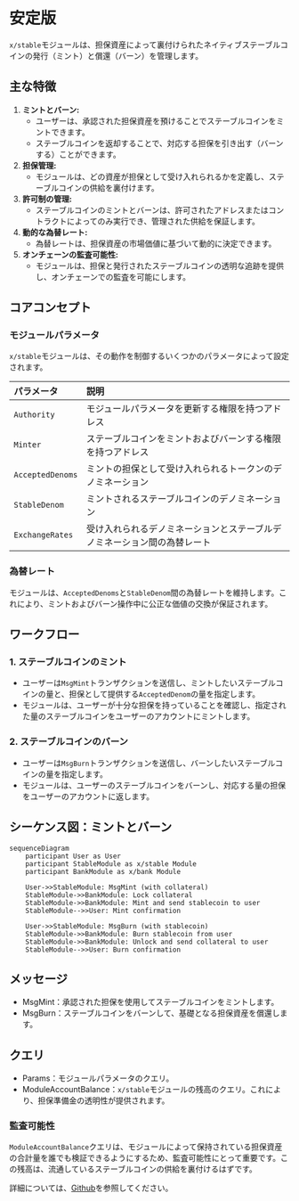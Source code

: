 # 安定版

`x/stable`モジュールは、担保資産によって裏付けられたネイティブステーブルコインの発行（ミント）と償還（バーン）を管理します。

## 主な特徴

1. **ミントとバーン:**
    * ユーザーは、承認された担保資産を預けることでステーブルコインをミントできます。
    * ステーブルコインを返却することで、対応する担保を引き出す（バーンする）ことができます。
2. **担保管理:**
    * モジュールは、どの資産が担保として受け入れられるかを定義し、ステーブルコインの供給を裏付けます。
3. **許可制の管理:**
    * ステーブルコインのミントとバーンは、許可されたアドレスまたはコントラクトによってのみ実行でき、管理された供給を保証します。
4. **動的な為替レート:**
    * 為替レートは、担保資産の市場価値に基づいて動的に決定できます。
5. **オンチェーンの監査可能性:**
    * モジュールは、担保と発行されたステーブルコインの透明な追跡を提供し、オンチェーンでの監査を可能にします。

## コアコンセプト

### モジュールパラメータ

`x/stable`モジュールは、その動作を制御するいくつかのパラメータによって設定されます。

| パラメータ | 説明 |
| :--- | :--- |
| `Authority` | モジュールパラメータを更新する権限を持つアドレス |
| `Minter` | ステーブルコインをミントおよびバーンする権限を持つアドレス |
| `AcceptedDenoms` | ミントの担保として受け入れられるトークンのデノミネーション |
| `StableDenom` | ミントされるステーブルコインのデノミネーション |
| `ExchangeRates` | 受け入れられるデノミネーションとステーブルデノミネーション間の為替レート |

### 為替レート

モジュールは、`AcceptedDenoms`と`StableDenom`間の為替レートを維持します。これにより、ミントおよびバーン操作中に公正な価値の交換が保証されます。

## ワークフロー

### 1. ステーブルコインのミント

* ユーザーは`MsgMint`トランザクションを送信し、ミントしたいステーブルコインの量と、担保として提供する`AcceptedDenom`の量を指定します。
* モジュールは、ユーザーが十分な担保を持っていることを確認し、指定された量のステーブルコインをユーザーのアカウントにミントします。

### 2. ステーブルコインのバーン

* ユーザーは`MsgBurn`トランザクションを送信し、バーンしたいステーブルコインの量を指定します。
* モジュールは、ユーザーのステーブルコインをバーンし、対応する量の担保をユーザーのアカウントに返します。

## シーケンス図：ミントとバーン

```mermaid
sequenceDiagram
    participant User as User
    participant StableModule as x/stable Module
    participant BankModule as x/bank Module

    User->>StableModule: MsgMint (with collateral)
    StableModule->>BankModule: Lock collateral
    StableModule->>BankModule: Mint and send stablecoin to user
    StableModule-->>User: Mint confirmation

    User->>StableModule: MsgBurn (with stablecoin)
    StableModule->>BankModule: Burn stablecoin from user
    StableModule->>BankModule: Unlock and send collateral to user
    StableModule-->>User: Burn confirmation
```

## メッセージ

* MsgMint：承認された担保を使用してステーブルコインをミントします。
* MsgBurn：ステーブルコインをバーンして、基礎となる担保資産を償還します。

## クエリ

* Params：モジュールパラメータのクエリ。
* ModuleAccountBalance：`x/stable`モジュールの残高のクエリ。これにより、担保準備金の透明性が提供されます。

### 監査可能性

`ModuleAccountBalance`クエリは、モジュールによって保持されている担保資産の合計量を誰でも検証できるようにするため、監査可能性にとって重要です。この残高は、流通しているステーブルコインの供給を裏付けるはずです。

詳細については、[Github](https://github.com/sunriselayer/sunrise/tree/main/x/stable)を参照してください。
